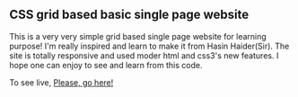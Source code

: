 ## CSS grid based basic single page website

This is a very very simple grid based single page website for learning purpose! I'm really inspired and learn to make it from Hasin Haider(Sir). The site is totally responsive and used moder html and css3's new features. I hope one can enjoy to see and learn from this code.

To see live, [Please, go here!](https://ryan-riaz.github.io/CSS-grid_based-single_page-website/)
